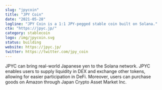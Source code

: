 ```yaml
---
slug: "jpycoin"
title: "JPY Coin"
date: "2021-05-28"
logline: "JPY Coin is a 1:1 JPY-pegged stable coin built on Solana."
cta: "https://jpyc.jp/"
category: stablecoin
logo: /img/jpycoin.svg
status: building
website: https://jpyc.jp/
twitter: https://twitter.com/jpy_coin
---
```


JPYC can bring real-world Japanese yen to the Solana network. JPYC enables users to supply liquidity in DEX and exchange other tokens, allowing for easier participation in DeFi. Moreover, users can purchase goods on Amazon through Japan Crypto Asset Market Inc.
